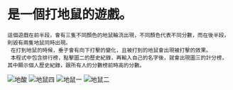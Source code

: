 # 是一個打地鼠的遊戲。
    這個遊戲在前半段，會有三隻不同顏色的地鼠輪流出現，不同顏色代表不同分數，而在後半段，則毀有兩隻地鼠同時出現。
     在打到地鼠的時候，垂子會有向下打擊的變化，且被打到的地鼠會出現被打擊的效果。
     本程式中包含排行榜，點擊圖二的歷史紀錄，再輸入自己的名字後，就會出現圖三的計分榜，其中顯示個人歷史紀錄，跟所有人的分數榜前時高的分數。
![地酸](https://github.com/user-attachments/assets/ee0b3234-04a6-4775-b2ad-bcb8e7773d06)
![地鼠四](https://github.com/user-attachments/assets/9894f714-4422-43de-9ce0-829c972777f6)
![地鼠一](https://github.com/user-attachments/assets/888731c7-8cf1-4533-94d7-9ed84e71ddb6)
![地鼠二](https://github.com/user-attachments/assets/82373b1a-b7ca-4281-86c4-e8bd813f56f9)
